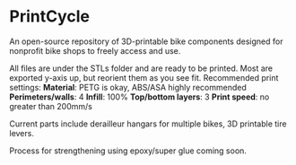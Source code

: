 # PrintCycle
An open-source repository of 3D-printable bike components designed for nonprofit bike shops to freely access and use.

All files are under the STLs folder and are ready to be printed. Most are exported y-axis up, but reorient them as you see fit.
Recommended print settings:
**Material**: PETG is okay, ABS/ASA highly recommended
**Perimeters/walls**: 4
**Infill**: 100%
**Top/bottom layers**: 3
**Print speed**: no greater than 200mm/s

Current parts include derailleur hangars for multiple bikes, 3D printable tire levers.

Process for strengthening using epoxy/super glue coming soon.
